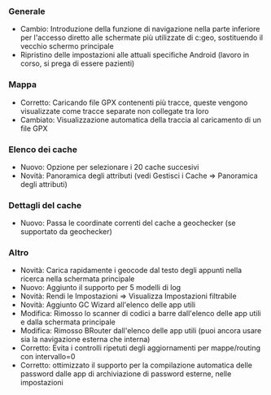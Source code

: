 ### Generale
- Cambio: Introduzione della funzione di navigazione nella parte inferiore per l'accesso diretto alle schermate più utilizzate di c:geo, sostituendo il vecchio schermo principale
- Ripristino delle impostazioni alle attuali specifiche Android (lavoro in corso, si prega di essere pazienti)

### Mappa
- Corretto: Caricando file GPX contenenti più tracce, queste vengono visualizzate come tracce separate non collegate tra loro
- Cambiato: Visualizzazione automatica della traccia al caricamento di un file GPX

### Elenco dei cache
- Nuovo: Opzione per selezionare i 20 cache succesivi
- Novità: Panoramica degli attributi (vedi Gestisci i Cache => Panoramica degli attributi)

### Dettagli del cache
- Nuovo: Passa le coordinate correnti del cache a geochecker (se supportato da geochecker)

### Altro
- Novità: Carica rapidamente i geocode dal testo degli appunti nella ricerca nella schermata principale
- Nuovo: Aggiunto il supporto per 5 modelli di log
- Novità: Rendi le Impostazioni => Visualizza Impostazioni filtrabile
- Novità: Aggiunto GC Wizard all'elenco delle app utili
- Modifica: Rimosso lo scanner di codici a barre dall'elenco delle app utili e dalla schermata principale
- Modifica: Rimosso BRouter dall'elenco delle app utili (puoi ancora usare sia la navigazione esterna che interna)
- Corretto: Evita i controlli ripetuti degli aggiornamenti per mappe/routing con intervallo=0
- Corretto: ottimizzato il supporto per la compilazione automatica delle password dalle app di archiviazione di password esterne, nelle impostazioni
